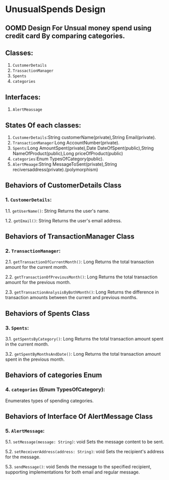 # UnusualSpends Design

## OOMD Design For Unsual money spend using credit card By comparing categories.

## Classes:
1. `CustomerDetails`
2. `TrassactionManager`
3. `Spents`
4. `categories`
   
## Interfaces:
1. `AlertMeassage`


## States Of each classes:
1.  `CustomerDetails`:String customerName(private),String Email(private).
2.  `TransactionManager`:Long AccountNumber(private).
3.  `Spents`:Long AmountSpent(private),Date DateOfSpent(public),String NameOfProduct(public),Long priceOfProduct(public)
4.  `categories`:Enum TypesOfCategory(public).
5.  `AlertMeaage`:String MessageToSent(private),String reciversaddress(private).(polymorphism)
    

## Behaviors of CustomerDetails Class

### 1. `CustomerDetails`:

1.1. `getUserName()`: String
   Returns the user's name.

1.2. `getEmail()`: String
   Returns the user's email address.

## Behaviors of TransactionManager Class

### 2. `TransactionManager`:

2.1. `getTransactionOfCurrentMonth()`: Long
   Returns the total transaction amount for the current month.

2.2. `getTransactionOfPreviousMonth()`: Long
   Returns the total transaction amount for the previous month.

2.3. `getTransactionAnalysisByBothMonth()`: Long
   Returns the difference in transaction amounts between the current and previous months.

## Behaviors of Spents Class

### 3. `Spents`:

3.1. `getSpentsByCategory()`: Long
   Returns the total transaction amount spent in the current month.

3.2. `getSpentByMonthsAndDate()`: Long
   Returns the total transaction amount spent in the previous month.

## Behaviors of categories Enum

### 4. `categories` (Enum TypesOfCategory):
   Enumerates types of spending categories.

## Behaviors of Interface Of AlertMessage Class

### 5. `AlertMessage`:

5.1. `setMessage(message: String)`: void
   Sets the message content to be sent.

5.2. `setReceiverAddress(address: String)`: void
   Sets the recipient's address for the message.

5.3. `sendMessage()`: void
   Sends the message to the specified recipient, supporting implementations for both email and regular message.
















